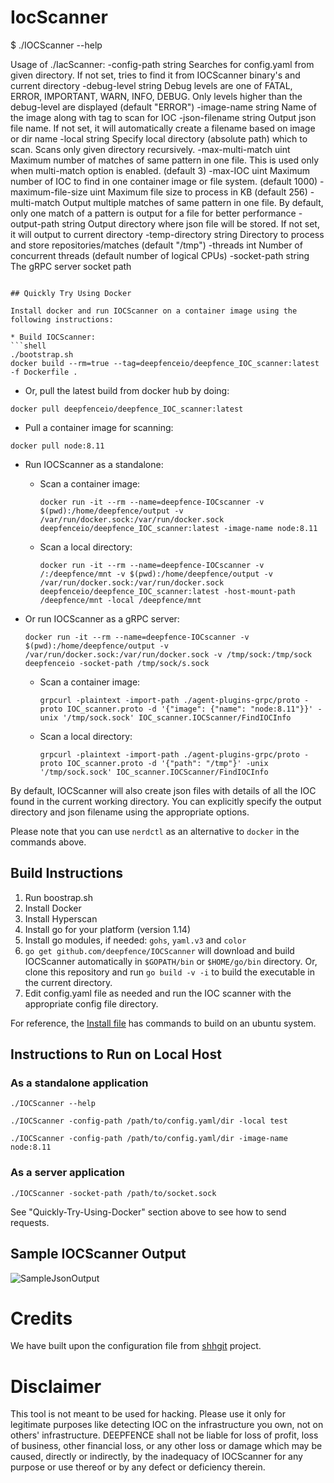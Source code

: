 # IocScanner



$ ./IOCScanner --help

Usage of ./IacScanner:
  -config-path string
    	Searches for config.yaml from given directory. If not set, tries to find it from IOCScanner binary's and current directory
  -debug-level string
    	Debug levels are one of FATAL, ERROR, IMPORTANT, WARN, INFO, DEBUG. Only levels higher than the debug-level are displayed (default "ERROR")
  -image-name string
    	Name of the image along with tag to scan for IOC
  -json-filename string
    	Output json file name. If not set, it will automatically create a filename based on image or dir name
  -local string
    	Specify local directory (absolute path) which to scan. Scans only given directory recursively.
  -max-multi-match uint
    	Maximum number of matches of same pattern in one file. This is used only when multi-match option is enabled. (default 3)
  -max-IOC uint
    	Maximum number of IOC to find in one container image or file system. (default 1000)
  -maximum-file-size uint
    	Maximum file size to process in KB (default 256)
  -multi-match
    	Output multiple matches of same pattern in one file. By default, only one match of a pattern is output for a file for better performance
  -output-path string
    	Output directory where json file will be stored. If not set, it will output to current directory
  -temp-directory string
    	Directory to process and store repositories/matches (default "/tmp")
  -threads int
    	Number of concurrent threads (default number of logical CPUs)
  -socket-path string
  		The gRPC server socket path

```

## Quickly Try Using Docker

Install docker and run IOCScanner on a container image using the following instructions:

* Build IOCScanner:
```shell
./bootstrap.sh
docker build --rm=true --tag=deepfenceio/deepfence_IOC_scanner:latest -f Dockerfile .
```

* Or, pull the latest build from docker hub by doing:
```shell
docker pull deepfenceio/deepfence_IOC_scanner:latest
```

* Pull a container image for scanning:
```shell
docker pull node:8.11
```

* Run IOCScanner as a standalone:
  * Scan a container image:
    ```shell
    docker run -it --rm --name=deepfence-IOCscanner -v $(pwd):/home/deepfence/output -v /var/run/docker.sock:/var/run/docker.sock deepfenceio/deepfence_IOC_scanner:latest -image-name node:8.11
    ```

  * Scan a local directory:
    ```shell
    docker run -it --rm --name=deepfence-IOCscanner -v /:/deepfence/mnt -v $(pwd):/home/deepfence/output -v /var/run/docker.sock:/var/run/docker.sock deepfenceio/deepfence_IOC_scanner:latest -host-mount-path /deepfence/mnt -local /deepfence/mnt
    ```

* Or run IOCScanner as a gRPC server:
    ```shell
    docker run -it --rm --name=deepfence-IOCscanner -v $(pwd):/home/deepfence/output -v /var/run/docker.sock:/var/run/docker.sock -v /tmp/sock:/tmp/sock deepfenceio -socket-path /tmp/sock/s.sock
    ```
  * Scan a container image:
    ```shell
    grpcurl -plaintext -import-path ./agent-plugins-grpc/proto -proto IOC_scanner.proto -d '{"image": {"name": "node:8.11"}}' -unix '/tmp/sock.sock' IOC_scanner.IOCScanner/FindIOCInfo
    ```

  * Scan a local directory:
    ```shell
    grpcurl -plaintext -import-path ./agent-plugins-grpc/proto -proto IOC_scanner.proto -d '{"path": "/tmp"}' -unix '/tmp/sock.sock' IOC_scanner.IOCScanner/FindIOCInfo
    ```

By default, IOCScanner will also create json files with details of all the IOC found in the current working directory. You can explicitly specify the output directory and json filename using the appropriate options.

Please note that you can use `nerdctl` as an alternative to `docker` in the commands above.

## Build Instructions

1. Run boostrap.sh
2. Install Docker
3. Install Hyperscan
4. Install go for your platform (version 1.14)
5. Install go modules, if needed: `gohs`, `yaml.v3` and `color`
6. `go get github.com/deepfence/IOCScanner` will download and build IOCScanner automatically in `$GOPATH/bin` or `$HOME/go/bin` directory. Or, clone this repository and run `go build -v -i` to build the executable in the current directory.
7. Edit config.yaml file as needed and run the IOC scanner with the appropriate config file directory.

For reference, the [Install file](https://github.com/deepfence/IOCScanner/blob/master/Install.Ubuntu) has commands to build on an ubuntu system.

## Instructions to Run on Local Host

### As a standalone application

```shell
./IOCScanner --help

./IOCScanner -config-path /path/to/config.yaml/dir -local test

./IOCScanner -config-path /path/to/config.yaml/dir -image-name node:8.11
```

### As a server application
```shell
./IOCScanner -socket-path /path/to/socket.sock
```

See "Quickly-Try-Using-Docker" section above to see how to send requests.

## Sample IOCScanner Output

![SampleJsonOutput](images/SampleIOCsOutput.png)

# Credits

We have built upon the configuration file from [shhgit](https://github.com/eth0izzle/shhgit) project.

# Disclaimer

This tool is not meant to be used for hacking. Please use it only for legitimate purposes like detecting IOC on the infrastructure you own, not on others' infrastructure. DEEPFENCE shall not be liable for loss of profit, loss of business, other financial loss, or any other loss or damage which may be caused, directly or indirectly, by the inadequacy of IOCScanner for any purpose or use thereof or by any defect or deficiency therein.
